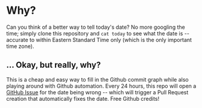 # Why?

Can you think of a better way to tell today's date? No more googling the time;
simply clone this repository and `cat today` to see what the date is -- accurate
to within Eastern Standard Time only (which is the only important time zone).

## ... Okay, but really, why?

This is a cheap and easy way to fill in the Github commit graph while also
playing around with Github automation. Every 24 hours, this repo will open a
[GitHub Issue](issues) for the date being wrong -- which will trigger a Pull
Request creation that automatically fixes the date. Free Github credits!
